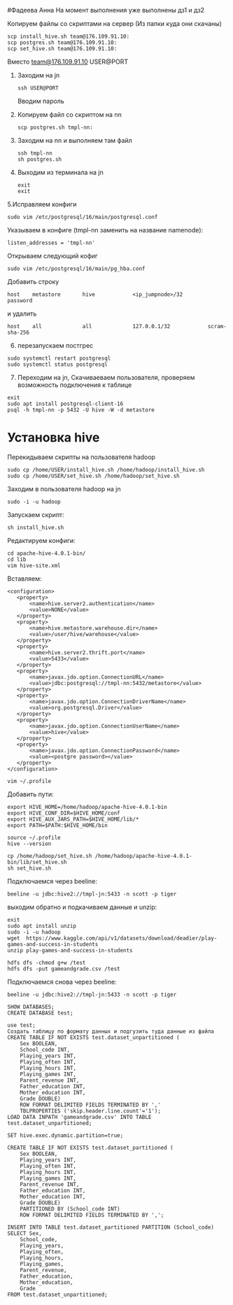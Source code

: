 #Фадеева Анна 
На момент выполнения уже выполнены дз1 и дз2

Копируем файлы со скриптами на сервер (Из папки куда они скачаны)
```
scp install_hive.sh team@176.109.91.10:
scp postgres.sh team@176.109.91.10:
scp set_hive.sh team@176.109.91.10:
```
Вместо team@176.109.91.10 USER@PORT
1. Заходим на jn
   ```
   ssh USER@PORT
   ```
   Вводим пароль
2. Копируем файл со скриптом на nn
   ```
   scp postgres.sh tmpl-nn:
   ```
3. Заходим на nn и выполняем там файл
   ```
   ssh tmpl-nn
   sh postgres.sh
   ```

4. Выходим из терминала на jn
   ```
   exit
   exit
   ```

5.Исправляем конфиги
```
sudo vim /etc/postgresql/16/main/postgresql.conf
```

Указываем в конфиге (tmpl-nn заменить на название namenode):
```
listen_addresses = 'tmpl-nn'
```
Открываем следующий кофиг
```
sudo vim /etc/postgresql/16/main/pg_hba.conf
```
Добавить строку 
```
host    metastore       hive            <ip_jumpnode>/32         password
```
и удалить
```
host    all             all             127.0.0.1/32            scram-sha-256
```
6. перезапускаем постгрес
```
sudo systemctl restart postgresql
sudo systemctl status postgresql
```
7. Переходим на jn, Скачиваеваем пользователя, проверяем возможность подключения к таблице
```
exit
sudo apt install postgresql-client-16
psql -h tmpl-nn -p 5432 -U hive -W -d metastore
```

# Установка hive
Перекидываем скрипты на пользователя hadoop
```
sudo cp /home/USER/install_hive.sh /home/hadoop/install_hive.sh
sudo cp /home/USER/set_hive.sh /home/hadoop/set_hive.sh
```
Заходим в пользователя hadoop на jn
```
sudo -i -u hadoop
```
Запускаем скрипт:
```
sh install_hive.sh
```
Редактируем конфиги:
```
cd apache-hive-4.0.1-bin/
cd lib
vim hive-site.xml
```
Вставляем:
```
<configuration>
   <property>
       <name>hive.server2.authentication</name>
       <value>NONE</value>
   </property>
   <property>
       <name>hive.metastore.warehouse.dir</name>
       <value>/user/hive/warehouse</value>
   </property>
   <property>
       <name>hive.server2.thrift.port</name>
       <value>5433</value>
   </property>
   <property>
       <name>javax.jdo.option.ConnectionURL</name>
       <value>jdbc:postgresql://tmpl-nn:5432/metastore</value>
   </property>
   <property>
       <name>javax.jdo.option.ConnectionDriverName</name>
       <value>org.postgresql.Driver</value>
   </property>
   <property>
       <name>javax.jdo.option.ConnectionUserName</name>
       <value>hive</value>
   </property>
   <property>
       <name>javax.jdo.option.ConnectionPassword</name>
       <value><postgre password></value>
   </property>
</configuration>
```
```
vim ~/.profile
```
Добавить пути:
```
export HIVE_HOME=/home/hadoop/apache-hive-4.0.1-bin
export HIVE_CONF_DIR=$HIVE_HOME/conf
export HIVE_AUX_JARS_PATH=$HIVE_HOME/lib/*
export PATH=$PATH:$HIVE_HOME/bin
```

```
source ~/.profile
hive --version
```
```
cp /home/hadoop/set_hive.sh /home/hadoop/apache-hive-4.0.1-bin/lib/set_hive.sh
sh set_hive.sh
```

Подключаемся через beeline:
```
beeline -u jdbc:hive2://tmpl-jn:5433 -n scott -p tiger
```
выходим обратно  и подкачиваем данные и unzip:
```
exit                             
sudo apt install unzip           
sudo -i -u hadoop
wget  https://www.kaggle.com/api/v1/datasets/download/deadier/play-games-and-success-in-students
unzip play-games-and-success-in-students
```

```
hdfs dfs -chmod g+w /test
hdfs dfs -put gameandgrade.csv /test
```
Подключаемся cнова через beeline:
```
beeline -u jdbc:hive2://tmpl-jn:5433 -n scott -p tiger
```
```
SHOW DATABASES;
CREATE DATABASE test;

use test;
Создать таблицу по формату данных и подгузить туда данные из файла
CREATE TABLE IF NOT EXISTS test.dataset_unpartitioned (
    Sex BOOLEAN,
    School_code INT,
    Playing_years INT,
    Playing_often INT,
    Playing_hours INT,
    Playing_games INT,
    Parent_revenue INT,
    Father_education INT,
    Mother_education INT,
    Grade DOUBLE)
    ROW FORMAT DELIMITED FIELDS TERMINATED BY ','
    TBLPROPERTIES ('skip.header.line.count'='1');
LOAD DATA INPATH 'gameandgrade.csv' INTO TABLE test.dataset_unpartitioned;

SET hive.exec.dynamic.partition=true;

CREATE TABLE IF NOT EXISTS test.dataset_partitioned (
    Sex BOOLEAN,
    Playing_years INT,
    Playing_often INT,
    Playing_hours INT,
    Playing_games INT,
    Parent_revenue INT,
    Father_education INT,
    Mother_education INT,
    Grade DOUBLE)
    PARTITIONED BY (School_code INT)
    ROW FORMAT DELIMITED FIELDS TERMINATED BY ',';

INSERT INTO TABLE test.dataset_partitioned PARTITION (School_code)
SELECT Sex,
    School_code,
    Playing_years,
    Playing_often,
    Playing_hours,
    Playing_games,
    Parent_revenue,
    Father_education,
    Mother_education,
    Grade
FROM test.dataset_unpartitioned;
```
